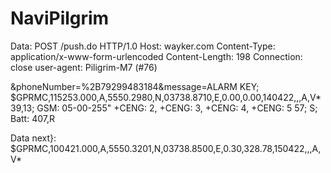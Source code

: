 # NaviPilgrim
Data:
POST /push.do HTTP/1.0
Host: wayker.com
Content-Type: application/x-www-form-urlencoded
Content-Length: 198
Connection: close
user-agent: Piligrim-M7 (#76)

&phoneNumber=%2B79299483184&message=ALARM KEY; $GPRMC,115253.000,A,5550.2980,N,03738.8710,E,0.00,0.00,140422,,,A,V* 39,13; GSM: 05-00-255"
+CENG: 2,
+CENG: 3,
+CENG: 4,
+CENG: 5 57;  S; Batt: 407,R

Data next}: $GPRMC,100421.000,A,5550.3201,N,03738.8500,E,0.30,328.78,150422,,,A,V*
